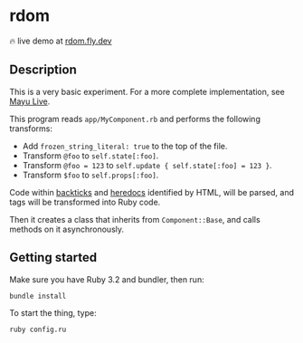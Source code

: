# rdom

🔥 live demo at [rdom.fly.dev](https://rdom.fly.dev/)

## Description

This is a very basic experiment.
For a more complete implementation,
see [Mayu Live](https://github.com/mayu-live/framework).

This program reads `app/MyComponent.rb` and performs the following transforms:

* Add `frozen_string_literal: true` to the top of the file.
* Transform `@foo` to `self.state[:foo]`.
* Transform `@foo = 123` to `self.update { self.state[:foo] = 123 }`.
* Transform `$foo` to `self.props[:foo]`.

Code within [backticks](https://ruby-doc.org/3.2.0/Kernel.html#method-i-60)
and [heredocs](https://ruby-doc.org/3.2.0/syntax/literals_rdoc.html#label-Here+Document+Literals)
identified by HTML, will be parsed, and tags will be transformed into Ruby code.

Then it creates a class that inherits from `Component::Base`,
and calls methods on it asynchronously.

## Getting started

Make sure you have Ruby 3.2 and bundler, then run:

    bundle install

To start the thing, type:

    ruby config.ru
